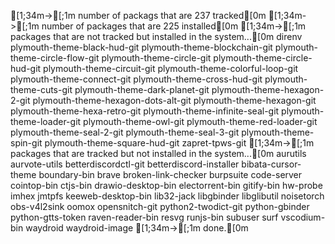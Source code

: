   [1;34m->[;1m number of packags that are 237 tracked[0m
  [1;34m->[;1m number of packages that are 225 installed[0m
  [1;34m->[;1m packages that are not tracked but installed in the system...[0m
direnv
plymouth-theme-black-hud-git
plymouth-theme-blockchain-git
plymouth-theme-circle-flow-git
plymouth-theme-circle-git
plymouth-theme-circle-hud-git
plymouth-theme-circuit-git
plymouth-theme-colorful-loop-git
plymouth-theme-connect-git
plymouth-theme-cross-hud-git
plymouth-theme-cuts-git
plymouth-theme-dark-planet-git
plymouth-theme-hexagon-2-git
plymouth-theme-hexagon-dots-alt-git
plymouth-theme-hexagon-git
plymouth-theme-hexa-retro-git
plymouth-theme-infinite-seal-git
plymouth-theme-loader-git
plymouth-theme-owl-git
plymouth-theme-red-loader-git
plymouth-theme-seal-2-git
plymouth-theme-seal-3-git
plymouth-theme-spin-git
plymouth-theme-square-hud-git
zapret-tpws-git
  [1;34m->[;1m packages that are tracked but not installed in the system...[0m
aurutils
aurvote-utils
betterdiscordctl-git
betterdiscord-installer
bibata-cursor-theme
boundary-bin
brave
broken-link-checker
burpsuite
code-server
cointop-bin
ctjs-bin
drawio-desktop-bin
electorrent-bin
gitify-bin
hw-probe
imhex
jmtpfs
keeweb-desktop-bin
lib32-jack
libgbinder
libglibutil
noisetorch
obs-v4l2sink
oomox
opensnitch-git
python2-twodict-git
python-gbinder
python-gtts-token
raven-reader-bin
resvg
runjs-bin
subuser
surf
vscodium-bin
waydroid
waydroid-image
  [1;34m->[;1m done.[0m
